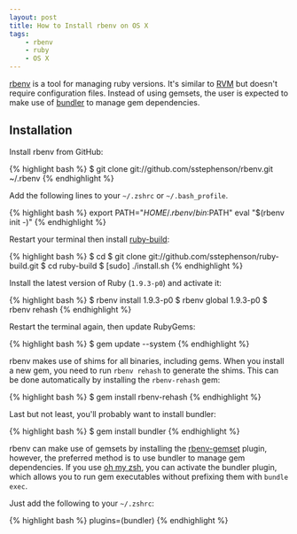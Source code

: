 ```yaml
---
layout: post
title: How to Install rbenv on OS X
tags:
    - rbenv
    - ruby
    - OS X
---
```


[rbenv](https://github.com/sstephenson/rbenv) is a tool for managing
ruby versions. It's similar to [RVM](http://beginrescueend.com/) but doesn't require
configuration files. Instead of using gemsets, the user is expected to make
use of [bundler](http://gembundler.com/) to manage gem dependencies.

Installation
------------

Install rbenv from GitHub:

{% highlight bash %}
$ git clone git://github.com/sstephenson/rbenv.git ~/.rbenv
{% endhighlight %}

Add the following lines to your `~/.zshrc` or `~/.bash_profile`.

{% highlight bash %}
export PATH="$HOME/.rbenv/bin:$PATH"
eval "$(rbenv init -)"
{% endhighlight %}

Restart your terminal then install [ruby-build](https://github.com/sstephenson/ruby-build):

{% highlight bash %}
$ cd
$ git clone git://github.com/sstephenson/ruby-build.git
$ cd ruby-build
$ [sudo] ./install.sh
{% endhighlight %}

Install the latest version of Ruby (`1.9.3-p0`) and activate it:

{% highlight bash %}
$ rbenv install 1.9.3-p0
$ rbenv global 1.9.3-p0
$ rbenv rehash
{% endhighlight %}

Restart the terminal again, then update RubyGems:

{% highlight bash %}
$ gem update --system
{% endhighlight %}

rbenv makes use of shims for all binaries, including gems. When you install a
new gem, you need to run `rbenv rehash` to generate the shims. This can be done
automatically by installing the `rbenv-rehash` gem:

{% highlight bash %}
$ gem install rbenv-rehash
{% endhighlight %}

Last but not least, you'll probably want to install bundler:

{% highlight bash %}
$ gem install bundler
{% endhighlight %}

rbenv can make use of gemsets by installing the [rbenv-gemset](https://github.com/jamis/rbenv-gemset)
plugin, however, the preferred method is to use bundler to manage gem dependencies. If
you use [oh my zsh](https://github.com/robbyrussell/oh-my-zsh), you can
activate the bundler plugin, which allows you to run gem executables without
prefixing them with `bundle exec`.

Just add the following to your `~/.zshrc`:

{% highlight bash %}
plugins=(bundler)
{% endhighlight %}
